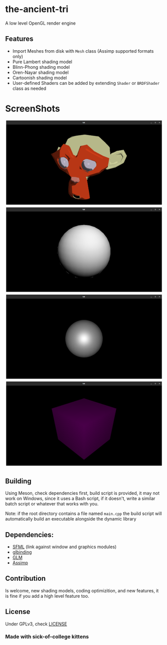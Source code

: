 # the-ancient-tri
A low level OpenGL render engine

## Features
- Import Meshes from disk with ``Mesh`` class (Assimp supported formats only)
- Pure Lambert shading model
- Blinn-Phong shading model
- Oren-Nayar shading model
- Cartoonish shading model
- User-defined Shaders can be added by extending ``Shader`` or ``BRDFShader`` class as needed

# ScreenShots
![Cartoon](snaps/Cartoon-1.png)
![OrenNayer](snaps/Oren-Nayar-1.png)
![BlinnPhong](snaps/Blinn-Phong-1.png)
![Lambert](snaps/Lambert-1.png)

## Building
Using Meson, check dependencies first, build script is provided, it may not work on Windows, since it uses a Bash script, if it doesn't, write a similar batch script or whatever that works with you.

Note: if the root directory contains a file named ```main.cpp``` the build script will automatically build an executable alongside the dynamic library

## Dependencies:
- [SFML](https://www.sfml-dev.org/) (link against window and graphics modules)
- [glbinding](https://github.com/cginternals/glbinding)
- [GLM](https://github.com/g-truc/glm)
- [Assimp](https://github.com/assimp/assimp)

## Contribution
Is welcome, new shading models, coding optimizition, and new features, it is fine if you add a high level feature too.

## License
Under GPLv3, check [LICENSE](./LICENSE.md)

### Made with sick-of-college kittens